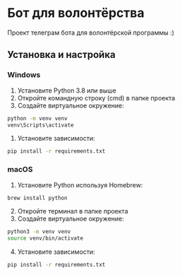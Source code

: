 # Бот для волонтёрства
Проект телеграм бота для волонтёрской программы :)

## Установка и настройка

### Windows
1. Установите Python 3.8 или выше
2. Откройте командную строку (cmd) в папке проекта
3. Создайте виртуальное окружение:
```bash
python -m venv venv
venv\Scripts\activate
```
1. Установите зависимости:
```bash
pip install -r requirements.txt
```

### macOS
1. Установите Python используя Homebrew:
```bash
brew install python
```
2. Откройте терминал в папке проекта
3. Создайте виртуальное окружение:
```bash
python3 -m venv venv
source venv/bin/activate
```
4. Установите зависимости:
```bash
pip install -r requirements.txt
```
